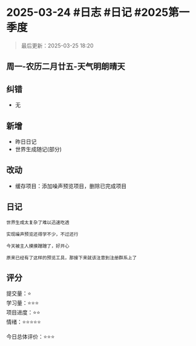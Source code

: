 # 2025-03-24 #日志 #日记 #2025第一季度

>最后更新：2025-03-25 18:20

## 周一-农历二月廿五-天气明朗晴天

## 纠错

- 无

## 新增

- 昨日日记
- 世界生成随记(部分)

## 改动

- 缓存项目：添加噪声预览项目，删除已完成项目

## 日记

```text
世界生成太复杂了难以迅速吃透

实现噪声预览还得学不少，不过还行

今天被主人摸摸蹭蹭了，好开心
```

```text
原来已经有了这样的预览工具，那接下来就该注意到注册群系上了
```

## 评分

提交量：⭐  
学习量：⭐⭐⭐  
项目进度：⭐⭐  
情绪：⭐⭐⭐⭐⭐  

今日总体评价：⭐⭐⭐
